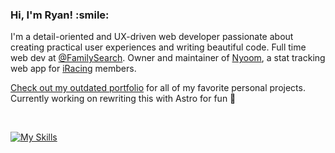 <h3><b>Hi, I'm Ryan! :smile:</b></h3>

I'm a detail-oriented and UX-driven web developer passionate about creating practical user experiences and writing beautiful code. Full time web dev at <a href="https://github.com/familysearch" target="_blank">@FamilySearch</a>. Owner and maintainer of [Nyoom](https://nyoom.app), a stat tracking web app for [iRacing](https://iracing.com) members.

<a href="https://ryanbey.github.io/portfolio/" target="_blank">Check out my outdated portfolio</a> for all of my favorite personal projects. Currently working on rewriting this with Astro for fun 🚀

<br />

[![My Skills](https://skillicons.dev/icons?i=react,nextjs,astro,ts,js,html,css,scss,cypress,jest)](https://skillicons.dev)
